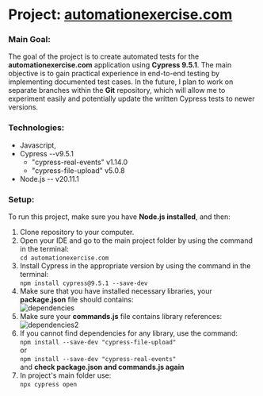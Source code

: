 # Project: [automationexercise.com](https://github.com/rasme54/automationexercise.com/tree/master)

###  Main Goal:
The goal of the project is to create automated tests for the **automationexercise.com** application using **Cypress 9.5.1**. The main objective is to gain practical experience in end-to-end testing by implementing documented test cases. In the future, I plan to work on separate branches within the **Git** repository, which will allow me to experiment easily and potentially update the written Cypress tests to newer versions.

### Technologies: 
 - Javascript,
 - Cypress --v9.5.1
	 - "cypress-real-events" v1.14.0
	 - "cypress-file-upload" v5.0.8
 - Node.js -- v20.11.1

### Setup:
To run this project, make sure you have **Node.js installed**, and then: 

 1. Clone repository to your computer.
 2. Open your IDE and go to the main project folder by using the command in the terminal: 
	 <br>```cd automationexercise.com``` 
 3.  Install Cypress in the appropriate version by using the command in the terminal:
	 <br>```npm install cypress@9.5.1 --save-dev```
 4. Make sure that you have installed necessary libraries, your **package.json** file should contains:
	 <br><a><img src="https://i.ibb.co/VWRs4j0x/dependencies.jpg" alt="dependencies" border="0"></a><br>
 5. Make sure your **commands.js** file contains library references:
	 <br><a><img src="https://i.ibb.co/DfZSHXpf/dependencies2.jpg" alt="dependencies2" border="0"></a><br>
6. If you cannot find dependencies for any library, use the command:
	<br>```npm install --save-dev "cypress-file-upload"```
	<br>or
	<br>```npm install --save-dev "cypress-real-events"```
	<br>and **check package.json and commands.js again**
7. In project's main folder use:
	<br>```npx cypress open```
	
